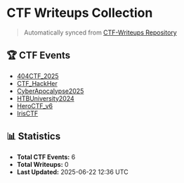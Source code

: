 # CTF Writeups Collection

> Automatically synced from [CTF-Writeups Repository](https://github.com/tham-le/CTF-Writeups)

## 🏆 CTF Events

- [404CTF_2025](./404CTF_2025/)
- [CTF_HackHer](./CTF_HackHer/)
- [CyberApocalypse2025](./CyberApocalypse2025/)
- [HTBUniversity2024](./HTBUniversity2024/)
- [HeroCTF_v6](./HeroCTF_v6/)
- [IrisCTF](./IrisCTF/)

## 📊 Statistics

- **Total CTF Events:** 6
- **Total Writeups:** 0
- **Last Updated:** 2025-06-22 12:36 UTC
